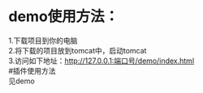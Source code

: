 # demo使用方法：   
1.下载项目到你的电脑   
2.将下载的项目放到tomcat中，启动tomcat   
3.访问如下地址：http://127.0.0.1:端口号/demo/index.html   
#插件使用方法   
见demo   
